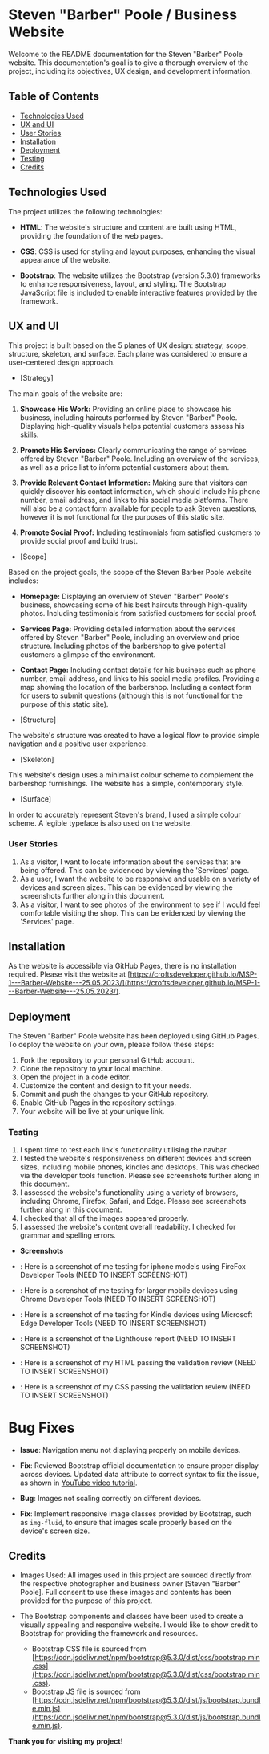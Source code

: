 # Steven "Barber" Poole / Business Website

Welcome to the README documentation for the Steven "Barber" Poole website. This documentation's goal is to give a thorough overview of the project, including its objectives, UX design, and development information.

## Table of Contents

- [Technologies Used](#technologies-used)
- [UX and UI](#ux-and-ui)
- [User Stories](#user-stories)
- [Installation](#installation)
- [Deployment](#deployment)
- [Testing](#testing)
- [Credits](#credits)

## Technologies Used

The project utilizes the following technologies:

- **HTML**: The website's structure and content are built using HTML, providing the foundation of the web pages.

- **CSS**: CSS is used for styling and layout purposes, enhancing the visual appearance of the website.

- **Bootstrap**: The website utilizes the Bootstrap (version 5.3.0) frameworks to enhance responsiveness, layout, and styling. The Bootstrap JavaScript file is included to enable interactive features provided by the framework.

## UX and UI

This project is built based on the 5 planes of UX design: strategy, scope, structure, skeleton, and surface. Each plane was considered to ensure a user-centered design approach.

- [Strategy]

The main goals of the website are:

1. **Showcase His Work:** Providing an online place to showcase his business, including haircuts performed by Steven "Barber" Poole. Displaying high-quality visuals helps potential customers assess his skills.

2. **Promote His Services:** Clearly communicating the range of services offered by Steven "Barber" Poole. Including an overview of the services, as well as a price list to inform potential customers about them.

3. **Provide Relevant Contact Information:** Making sure that visitors can quickly discover his contact information, which should include his phone number, email address, and links to his social media platforms. There will also be a contact form available for people to ask Steven questions, however it is not functional for the purposes of this static site.

4. **Promote Social Proof:** Including testimonials from satisfied customers to provide social proof and build trust.

- [Scope]

Based on the project goals, the scope of the Steven Barber Poole website includes:

- **Homepage:** Displaying an overview of Steven "Barber" Poole's business, showcasing some of his best haircuts through high-quality photos. Including testimonials from satisfied customers for social proof.

- **Services Page:** Providing detailed information about the services offered by Steven "Barber" Poole, including an overview and price structure. Including photos of the barbershop to give potential customers a glimpse of the environment.

- **Contact Page:** Including contact details for his business such as phone number, email address, and links to his social media profiles. Providing a map showing the location of the barbershop. Including a contact form for users to submit questions (although this is not functional for the purpose of this static site).

- [Structure]

The website's structure was created to have a logical flow to provide simple navigation and a positive user experience.

- [Skeleton]

This website's design uses a minimalist colour scheme to complement the barbershop furnishings. The website has a simple, contemporary style.

- [Surface]

In order to accurately represent Steven's brand, I used a simple colour scheme. A legible typeface is also used on the website.

### User Stories

1. As a visitor, I want to locate information about the services that are being offered. This can be evidenced by viewing the 'Services' page.
2. As a user, I want the website to be responsive and usable on a variety of devices and screen sizes. This can be evidenced by viewing the screenshots further along in this document.
3. As a visitor, I want to see photos of the environment to see if I would feel comfortable visiting the shop. This can be evidenced by viewing the 'Services' page.

## Installation

As the website is accessible via GitHub Pages, there is no installation required. Please visit the website at [https://croftsdeveloper.github.io/MSP-1---Barber-Website---25.05.2023/](https://croftsdeveloper.github.io/MSP-1---Barber-Website---25.05.2023/).

## Deployment

The Steven "Barber" Poole website has been deployed using GitHub Pages. To deploy the website on your own, please follow these steps:

1. Fork the repository to your personal GitHub account.
2. Clone the repository to your local machine.
3. Open the project in a code editor.
4. Customize the content and design to fit your needs.
5. Commit and push the changes to your GitHub repository.
6. Enable GitHub Pages in the repository settings.
7. Your website will be live at your unique link.

### Testing

1. I spent time to test each link's functionality utilising the navbar.
2. I tested the website's responsiveness on different devices and screen sizes, including mobile phones, kindles and desktops. This was checked via the developer tools function. Please see screenshots further along in this document.
3. I assessed the website's functionality using a variety of browsers, including Chrome, Firefox, Safari, and Edge. Please see screenshots further along in this document.
4. I checked that all of the images appeared properly.
5. I assessed the website's content overall readability. I checked for grammar and spelling errors.

- **Screenshots**

- : Here is a screenshot of me testing for iphone models using FireFox Developer Tools (NEED TO INSERT SCREENSHOT)
- : Here is a screnshot of me testing for larger mobile devices using Chrome Developer Tools (NEED TO INSERT SCREENSHOT)
- : Here is a screenshot of me testing for Kindle devices using Microsoft Edge Developer Tools (NEED TO INSERT SCREENSHOT)
- : Here is a screenshot of the Lighthouse report (NEED TO INSERT SCREENSHOT)
- : Here is a screenshot of my HTML passing the validation review (NEED TO INSERT SCREENSHOT)
- : Here is a screenshot of my CSS passing the validation review (NEED TO INSERT SCREENSHOT)

# Bug Fixes

- **Issue**: Navigation menu not displaying properly on mobile devices.

- **Fix**: Reviewed Bootstrap official documentation to ensure proper display across devices. Updated data attribute to correct syntax to fix the issue, as shown in [YouTube video tutorial](https://tinyurl.com/Navbar-Tutorial).

- **Bug**: Images not scaling correctly on different devices.
- **Fix**: Implement responsive image classes provided by Bootstrap, such as `img-fluid`, to ensure that images scale properly based on the device's screen size.

## Credits

- Images Used: All images used in this project are sourced directly from the respective photographer and business owner [Steven "Barber" Poole]. Full consent to use these images and contents has been provided for the purpose of this project.

- The Bootstrap components and classes have been used to create a visually appealing and responsive website. I would like to show credit to Bootstrap for providing the framework and resources.
  - Bootstrap CSS file is sourced from [https://cdn.jsdelivr.net/npm/bootstrap@5.3.0/dist/css/bootstrap.min.css](https://cdn.jsdelivr.net/npm/bootstrap@5.3.0/dist/css/bootstrap.min.css).
  - Bootstrap JS file is sourced from [https://cdn.jsdelivr.net/npm/bootstrap@5.3.0/dist/js/bootstrap.bundle.min.js](https://cdn.jsdelivr.net/npm/bootstrap@5.3.0/dist/js/bootstrap.bundle.min.js).

**Thank you for visiting my project!**
